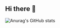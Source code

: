 ## Hi there 👋
![Anurag's GitHub stats](https://github-readme-stats.vercel.app/api?username=FilippoQuattrocchi&show_icons=true&theme=merko)
<!--
**FilippoQuattrocchi/FilippoQuattrocchi** is a ✨ _special_ ✨ repository because its `README.md` (this file) appears on your GitHub profile.

Here are some ideas to get you started:

- 🔭 I’m currently working on ...
- 🌱 I’m currently learning ...
- 👯 I’m looking to collaborate on ...
- 🤔 I’m looking for help with ...
- 💬 Ask me about ...
- 📫 How to reach me: ...
- 😄 Pronouns: ...
- ⚡ Fun fact: ...
-->
